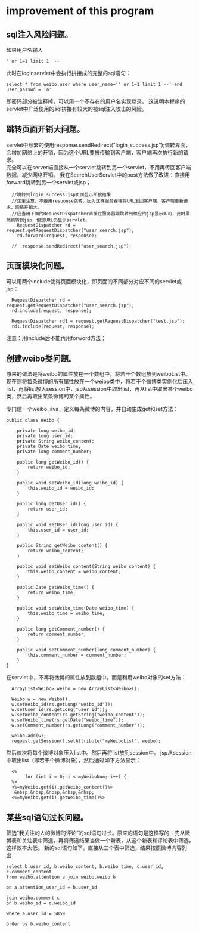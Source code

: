 # improvement of this program


## sql注入风险问题。

如果用户名输入  

```
' or 1=1 limit 1  --
```

此时在loginservlet中会执行拼接成的完整的sql语句：
  
```
select * from weibo.user where user_name='' or 1=1 limit 1 --' and user_passwd = 'a'
```
  
即密码部分被注释掉，可以用一个不存在的用户名实现登录。
这说明本程序的servlet中广泛使用的sql拼接有较大的被sql注入攻击的风险。


## 跳转页面开销大问题。

servlet中频繁的使用response.sendRedirect("login_success.jsp");调转界面，会增加网络上的开销，因为这个URL要被传输到客户端，客户端再次执行新的请求。   
完全可以在server端直接从一个servlet跳转到另一个servlet，不用再传回客户端数据，减少网络开销。
我在SearchUserServlet中的post方法做了改进：直接用forward跳转到另一个servlet或jsp；

```
  //跳转到login_success.jsp页面显示所搜结果
  //这里注意，不要用response跳转，因为这样服务器端将URL发回客户端，客户端重新请求，网络开销大。
  //应当用下面的RequestDispatcher直接在服务器端跳转到相应的jsp显示即可，此时虽然跳转到jsp，但是URL仍显示servlet。
    RequestDispatcher rd = request.getRequestDispatcher("user_search.jsp");
    rd.forward(request, response);
            
  //  response.sendRedirect("user_search.jsp");
```

## 页面模块化问题。

可以用两个include使得页面模块化，即页面的不同部分对应不同的servlet或jsp：

```
  RequestDispatcher rd = request.getRequestDispatcher("user_search.jsp");
  rd.include(request, response);

  RequestDispatcher rd1 = request.getRequestDispatcher("test.jsp");
  rd1.include(request, response);
```

注意：用include后不能再用forword方法；

## 创建weibo类问题。

原来的做法是将weibo的属性放在一个数组中，将若干个数组放到weiboList中。
现在则将每条微博的所有属性放在一个weibo类中，将若干个微博类实例化后压入list，再将list放入session中，jsp从session中取出list，再从list中取出某个weibo类，然后再取出某条微博的某个属性。

专门建一个weibo.java，定义每条微博的内容，并自动生成get和set方法：
  
```
public class Weibo {

    private long weibo_id;
    private long user_id;
    private String weibo_content;
    private Date weibo_time;
    private long comment_number;

    public long getWeibo_id() {
        return weibo_id;
    }

    public void setWeibo_id(long weibo_id) {
        this.weibo_id = weibo_id;
    }

    public long getUser_id() {
        return user_id;
    }

    public void setUser_id(long user_id) {
        this.user_id = user_id;
    }

    public String getWeibo_content() {
        return weibo_content;
    }

    public void setWeibo_content(String weibo_content) {
        this.weibo_content = weibo_content;
    }

    public Date getWeibo_time() {
        return weibo_time;
    }

    public void setWeibo_time(Date weibo_time) {
        this.weibo_time = weibo_time;
    }

    public long getComment_number() {
        return comment_number;
    }

    public void setComment_number(long comment_number) {
        this.comment_number = comment_number;
    }
}
```

在servlet中，不再将微博的属性放到数组中，而是利用weibo对象的set方法：

```
  ArrayList<Weibo> weibo = new ArrayList<Weibo>();

  Weibo w = new Weibo();
  w.setWeibo_id(rs.getLong("weibo_id"));
  w.setUser_id(rs.getLong("user_id"));
  w.setWeibo_content(rs.getString("weibo_content"));
  w.setWeibo_time(rs.getDate("weibo_time"));
  w.setComment_number(rs.getLong("comment_number"));

  weibo.add(w);
  request.getSession().setAttribute("myWeiboList", weibo);
```
  
然后依次将每个微博对象压入list中。然后再将list放到session中。
jsp从session中取出list（即若干个微博对象），然后通过如下方法显示：

```
  <%
       for (int i = 0; i < myWeiboNum; i++) {
  %>
  <%=myWeibo.get(i).getWeibo_content()%>
   &nbsp;&nbsp;&nbsp;&nbsp;&nbsp;
  <%=myWeibo.get(i).getWeibo_time()%>
```

## 某些sql语句过长问题。

筛选“我关注的人的微博的评论”的sql语句过长。原来的语句是这样写的：先从微博表和关注表中筛选，再将筛选结果当做一个新表，从这个新表和评论表中筛选，这样效率太低。
新的sql语句如下，直接从三个表中筛选，结果按照微博内容列出：
  
```
select b.user_id, b.weibo_content, b.weibo_time, c.user_id, c.comment_content
from weibo.attention a join weibo.weibo b 

on a.attention_user_id = b.user_id 

join weibo.comment c
on b.weibo_id = c.weibo_id

where a.user_id = 5859 

order by b.weibo_content
```
